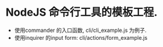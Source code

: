 
# NodeJS 命令行工具的模板工程.

  - 使用commander 的入口函数, cli/cli_example.js 为例子.
  - 使用inquirer 的input form: cli/actions/form_example.js




